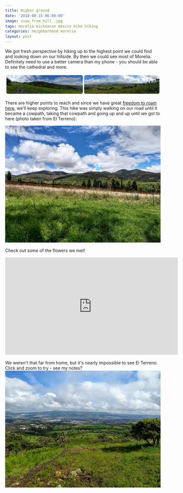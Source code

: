 ```yaml
---
title: Higher ground
date: '2018-08-15 06:00:00'
image: view_from_hill_.jpg
tags: morelia michoacan mexico hike hiking
categories: neighborhood morelia
layout: post
---
```


We got fresh perspective by hiking up to the highest point we could find and looking down on our hillside. By then we could see most of Morelia. Definitely need to use a better camera than my phone - you should be able to see the cathedral and more.<br>


[![](/images/wide_view_from_hill_.jpg)](/images/wide_view_from_hill.jpg)

There are higher points to reach and since we have great [freedom to roam here](https://reverdecer.annalisagross.com/2018/07/22/the-right-to-roam/), we'll keep exploring. This hike was simply walking on our road until it became a cowpath, taking that cowpath and going up and up until we got to here (photo taken from El Terreno):

[![](/images/eastish_hills_notes_.jpg)](/images/eastish_hills_notes.jpg)

Check out some of the flowers we met!

<iframe width="560" height="315" src="https://www.youtube-nocookie.com/embed/tzR3HPbyle4" frameborder="0" allow="autoplay; encrypted-media" allowfullscreen></iframe>

We weren't that far from home, but it's nearly impossible to see El Terreno. Click and zoom to try - see my notes?
[![](/images/view_from_hill_with_notes_.jpg)](/images/view_from_hill_with_notes.jpg)